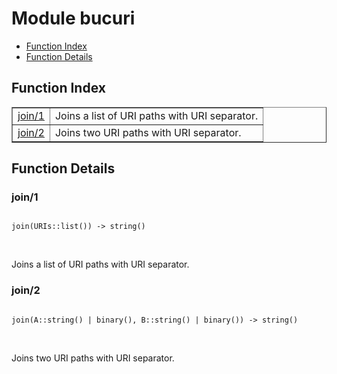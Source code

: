 

# Module bucuri #
* [Function Index](#index)
* [Function Details](#functions)

<a name="index"></a>

## Function Index ##


<table width="100%" border="1" cellspacing="0" cellpadding="2" summary="function index"><tr><td valign="top"><a href="#join-1">join/1</a></td><td>
Joins a list of URI paths with URI separator.</td></tr><tr><td valign="top"><a href="#join-2">join/2</a></td><td>
Joins two URI paths with URI separator.</td></tr></table>


<a name="functions"></a>

## Function Details ##

<a name="join-1"></a>

### join/1 ###

<pre><code>
join(URIs::list()) -&gt; string()
</code></pre>
<br />

Joins a list of URI paths with URI separator.

<a name="join-2"></a>

### join/2 ###

<pre><code>
join(A::string() | binary(), B::string() | binary()) -&gt; string()
</code></pre>
<br />

Joins two URI paths with URI separator.


